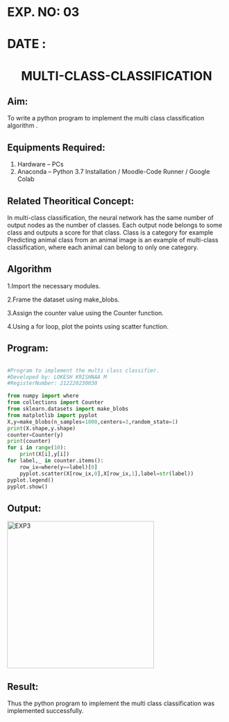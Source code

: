 # EXP. NO: 03

# DATE :

# <p align = "center">MULTI-CLASS-CLASSIFICATION</p>

## Aim:
To write a python program to implement the multi class classification algorithm .

## Equipments Required:
1. Hardware – PCs
2. Anaconda – Python 3.7 Installation / Moodle-Code Runner / Google Colab

## Related Theoritical Concept:

In multi-class classification, the neural network has the same number of output nodes as the number of classes. Each output node belongs to some class and outputs a score for that class. Class is a category for example Predicting animal class from an animal image is an example of multi-class classification, where each animal can belong to only one category.



## Algorithm
1.Import the necessary modules.

2.Frame the dataset using make_blobs.

3.Assign the counter value using the Counter function.

4.Using a for loop, plot the points using scatter function.


## Program:
```python 

#Program to implement the multi class classifier.
#Developed by: LOKESH KRISHNAA M
#RegisterNumber: 212220230030

from numpy import where
from collections import Counter
from sklearn.datasets import make_blobs
from matplotlib import pyplot
X,y=make_blobs(n_samples=1000,centers=3,random_state=1)
print(X.shape,y.shape)
counter=Counter(y)
print(counter)
for i in range(10):
    print(X[i],y[i])
for label,_ in counter.items():
    row_ix=where(y==label)[0]
    pyplot.scatter(X[row_ix,0],X[row_ix,1],label=str(label))
pyplot.legend()
pyplot.show()

```

## Output:

<img width="338" alt="EXP3" src="https://user-images.githubusercontent.com/75234646/165084847-5855dfb5-1958-46fe-b75c-5bdeaa6a9fc3.png">


## Result:
Thus the python program to implement the multi class classification was implemented successfully.
